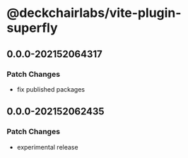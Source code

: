 # @deckchairlabs/vite-plugin-superfly

## 0.0.0-202152064317

### Patch Changes

- fix published packages

## 0.0.0-202152062435

### Patch Changes

- experimental release

